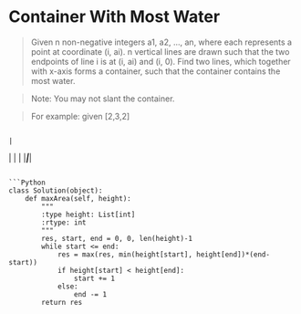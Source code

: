 # Container With Most Water

> Given n non-negative integers a1, a2, ..., an, where each represents a point at coordinate (i, ai). n vertical lines are drawn such that the two endpoints of line i is at (i, ai) and (i, 0). Find two lines, which together with x-axis forms a container, such that the container contains the most water.

> Note: You may not slant the container.

> For example: given [2,3,2]

> ```
    |
|   |   |
|___|___|
```

```Python
class Solution(object):
    def maxArea(self, height):
        """
        :type height: List[int]
        :rtype: int
        """
        res, start, end = 0, 0, len(height)-1
        while start <= end:
            res = max(res, min(height[start], height[end])*(end-start))
            if height[start] < height[end]:
                start += 1
            else:
                end -= 1
        return res
```
